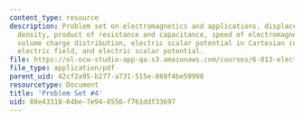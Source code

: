 ```yaml
---
content_type: resource
description: Problem set on electromagnetics and applications, displacement current
  density, product of resistance and capacitance, speed of electromagnetic waves,
  volume charge distribution, electric scalar potential in Cartesian coordinates,
  electric field, and electric scalar potential.
file: https://ol-ocw-studio-app-qa.s3.amazonaws.com/courses/6-013-electromagnetics-and-applications-fall-2005/88e4331864be7e948556f761ddf33697_ps4.pdf
file_type: application/pdf
parent_uid: 42cf2a95-b277-a731-515e-869f4be59998
resourcetype: Document
title: 'Problem Set #4'
uid: 88e43318-64be-7e94-8556-f761ddf33697
---
```

